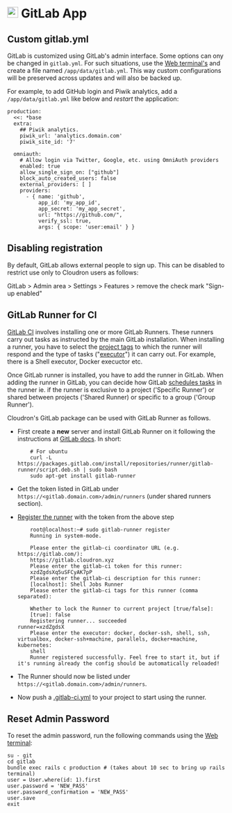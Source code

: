 # <img src="/documentation/img/gitlab-logo.png" width="25px"> GitLab App

## Custom gitlab.yml

GitLab is customized using GitLab's admin interface. Some options can ony be
changed in `gitlab.yml`. For such situations, use the [Web terminal's](/documentation/apps#web-terminal)
and create a file named `/app/data/gitlab.yml`. This way custom configurations
will be preserved across updates and will also be backed up.

For example, to add GitHub login and Piwik analytics, add a `/app/data/gitlab.yml` like below
and _restart_ the application:

```
production:
  <<: *base
  extra:
    ## Piwik analytics.
    piwik_url: 'analytics.domain.com'
    piwik_site_id: '7'

  omniauth:
    # Allow login via Twitter, Google, etc. using OmniAuth providers
    enabled: true
    allow_single_sign_on: ["github"]
    block_auto_created_users: false
    external_providers: [ ]
    providers:
      - { name: 'github',
          app_id: 'my_app_id',
          app_secret: 'my_app_secret',
          url: "https://github.com/",
          verify_ssl: true,
          args: { scope: 'user:email' } }

```

## Disabling registration

By default, GitLab allows external people to sign up. This can be disabled to
restrict use only to Cloudron users as follows:

GitLab > Admin area > Settings > Features > remove the check mark "Sign-up enabled"

## GitLab Runner for CI

[GitLab CI](https://docs.gitlab.com/ce/ci/README.html) involves installing one or more GitLab Runners.
These runners carry out tasks as instructed by the main GitLab installation. When installing a runner,
you have to select the [project tags](https://docs.gitlab.com/ce/ci/runners/#using-tags) to
which the runner will respond and the type of tasks ("[executor](https://docs.gitlab.com/runner/executors/README.html)")
it can carry out. For example, there is a Shell executor, Docker execuctor etc.

Once GitLab runner is installed, you have to add the runner in GitLab. When adding the
runner in GitLab, you can decide how GitLab [schedules tasks](https://docs.gitlab.com/ce/ci/runners/)
in the runner ie. if the runner is exclusive to a project ('Specific Runner') or shared between
projects ('Shared Runner) or specific to a group ('Group Runner').

Cloudron's GitLab package can be used with GitLab Runner as follows.

* First create a **new** server and install GitLab Runner on it following the instructions
  at [GitLab docs](https://docs.gitlab.com/runner/install/linux-repository.html). In short:

    ```
        # For ubuntu
        curl -L https://packages.gitlab.com/install/repositories/runner/gitlab-runner/script.deb.sh | sudo bash
        sudo apt-get install gitlab-runner
    ```

* Get the token listed in GitLab under `https://<gitlab.domain.com>/admin/runners` (under shared runners section).

* [Register the runner](https://docs.gitlab.com/runner/register/index.html) with the token from the above step

    ```
        root@localhost:~# sudo gitlab-runner register
        Running in system-mode.                            
                                                           
        Please enter the gitlab-ci coordinator URL (e.g. https://gitlab.com/):
        https://gitlab.cloudron.xyz
        Please enter the gitlab-ci token for this runner:
        xzdZgdsXq5uSFCyAK7pP
        Please enter the gitlab-ci description for this runner:
        [localhost]: Shell Jobs Runner
        Please enter the gitlab-ci tags for this runner (comma separated):

        Whether to lock the Runner to current project [true/false]:
        [true]: false
        Registering runner... succeeded                     runner=xzdZgdsX
        Please enter the executor: docker, docker-ssh, shell, ssh, virtualbox, docker-ssh+machine, parallels, docker+machine, kubernetes:
        shell
        Runner registered successfully. Feel free to start it, but if it's running already the config should be automatically reloaded! 

    ```

* The Runner should now be listed under `https://<gitlab.domain.com>/admin/runners`.

* Now push a [.gitlab-ci.yml](https://docs.gitlab.com/ce/ci/yaml/README.html) to your project to
  start using the runner.


## Reset Admin Password  

To reset the admin password, run the following commands using the [Web terminal](/documentation/apps#web-terminal):

```
su - git  
cd gitlab  
bundle exec rails c production # (takes about 10 sec to bring up rails terminal)
user = User.where(id: 1).first  
user.password = 'NEW_PASS'  
user.password_confirmation = 'NEW_PASS'  
user.save  
exit  
```

